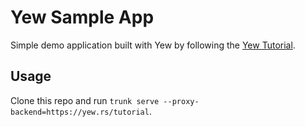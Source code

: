 # Yew Sample App

Simple demo application built with Yew by following the [Yew Tutorial](https://yew.rs/docs/tutorial).

## Usage

Clone this repo and run `trunk serve --proxy-backend=https://yew.rs/tutorial`.
